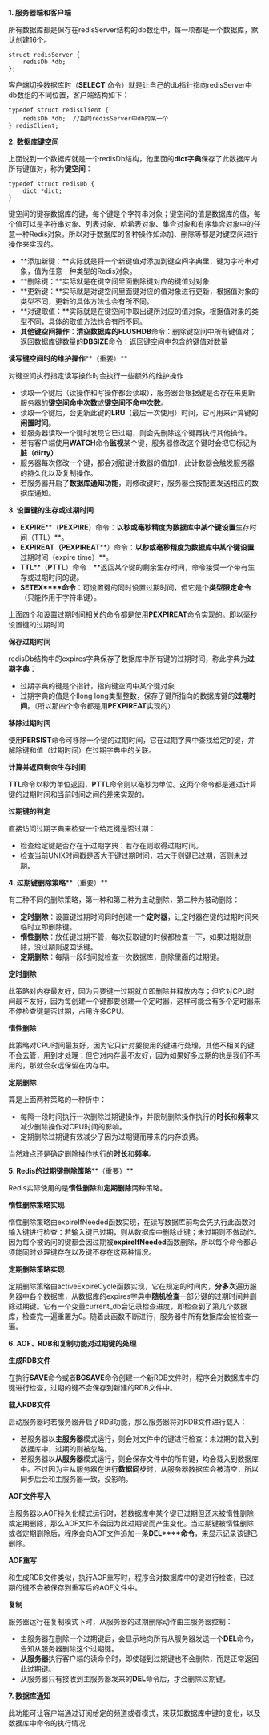 **1. 服务器端和客户端**

所有数据库都是保存在redisServer结构的db数组中，每一项都是一个数据库，默认创建16个。

```
struct redisServer {
    redisDb *db;
};
```

客户端切换数据库时（**SELECT** 命令）就是让自己的db指针指向redisServer中db数组的不同位置，客户端结构如下：

```
typedef struct redisClient {
    redisDb *db;  //指向redisServer中db的某一个
} redisClient;
```

**2. 数据库键空间**

上面说到一个数据库就是一个redisDb结构，他里面的**dict字典**保存了此数据库内所有键值对，称为**键空间**：

```
typedef struct redisDb {
    dict *dict;
}
```

键空间的键存数据库的键，每个键是个字符串对象；键空间的值是数据库的值，每个值可以是字符串对象、列表对象、哈希表对象、集合对象和有序集合对象中的任意一种Redis对象。所以对于数据库的各种操作如添加、删除等都是对键空间进行操作来实现的。

- **添加新键：**实际就是将一个新键值对添加到键空间字典里，键为字符串对象，值为任意一种类型的Redis对象。
- **删除键：**实际就是在键空间里面删除键对应的键值对对象
- **更新键：**实际就是对键空间里面键对应的值对象进行更新，根据值对象的类型不同，更新的具体方法也会有所不同。
- **对键取值：**实际就是在键空间中取出键所对应的值对象，根据值对象的类型不同，具体的取值方法也会有所不同。
- **其他键空间操作：**清空数据库的**FLUSHDB**命令：删除键空间中所有键值对；返回数据库键数量的**DBSIZE**命令：返回键空间中包含的键值对数量

**读写键空间时的维护操作****（重要）**

对键空间执行指定读写操作时会执行一些额外的维护操作：

- 读取一个键后（读操作和写操作都会读取），服务器会根据键是否存在来更新服务器的**键空间命中次数**或**键空间不命中次数**。
- 读取一个键后，会更新此键的**LRU**（最后一次使用）时间，它可用来计算键的**闲置时间**。
- 若服务器读取一个键时发现它已过期，则会先删除这个键再执行其他操作。
- 若有客户端使用**WATCH**命令**监视**某个键，服务器修改这个键时会把它标记为**脏（dirty）**
- 服务器每次修改一个键，都会对脏键计数器的值加1，此计数器会触发服务器的持久化以及复制操作。
- 若服务器开启了**数据库通知功能**，则修改键时，服务器会按配置发送相应的数据库通知。

**3. 设置键的生存或过期时间**

- **EXPIRE****（****PEXPIRE****）命令：**以秒或毫秒精度为数据库中某个键设置**生存时间（TTL）**。
- **EXPIRE****AT****（****PEXPIRE****AT****）命令：**以秒或毫秒精度为数据库中某个键设置**过期时间（expire time）**。
- **TTL****（****PTTL****）命令：**返回某个键的剩余生存时间，命令接受一个带有生存或过期时间的键。
- **SETEX****命令**：可设置键的同时设置过期时间，但它是个**类型限定命令**（只能作用于字符串键）。

上面四个和设置过期时间相关的命令都是使用**PEXPIREAT**命令实现的。即以毫秒设置键的过期时间

**保存过期时间**

redisDb结构中的expires字典保存了数据库中所有键的过期时间，称此字典为**过期字典**：

- 过期字典的键是个指针，指向键空间中某个键对象
- 过期字典的值是个llong long类型整数，保存了键所指向的数据库键的**过期时间**。（所以那四个命令都是用**PEXPIREAT**实现的）

**移除过期时间**

使用**PERSIST**命令可移除一个键的过期时间，它在过期字典中查找给定的键，并解除键和值（过期时间）在过期字典中的关联。

**计算并返回剩余生存时间**

**TTL**命令以秒为单位返回，**PTTL**命令则以毫秒为单位。这两个命令都是通过计算键的过期时间和当前时间之间的差来实现的。

**过期键的判定**

直接访问过期字典来检查一个给定键是否过期：

- 检查给定键是否存在于过期字典：若存在则取得过期时间。
- 检查当前UNIX时间戳是否大于键过期时间，若大于则键已过期，否则未过期。

**4. 过期键删除策略****（重要）**

有三种不同的删除策略，第一种和第三种为主动删除，第二种为被动删除：

- **定时删除**：设置键过期时间同时创建一个**定时器**，让定时器在键的过期时间来临时立即删除键。
- **惰性删除**：放任键过期不管，每次获取键的时候都检查一下，如果过期就删除，没过期则返回该键。
- **定期删除**：每隔一段时间就检查一次数据库，删除里面的过期键。

**定时删除**

此策略对内存最友好，因为只要键一过期就立即删除并释放内存；但它对CPU时间最不友好，因为每创建一个键都要创建一个定时器，这样可能会有多个定时器来不停检查键是否过期，占用许多CPU。

**惰性删除**

此策略对CPU时间最友好，因为它只针对要使用的键进行处理，其他不相关的键不会去管，用到才处理；但它对内存最不友好，因为如果好多过期的也是我们不再用的，那就会永远保留在内存中。

**定期删除**

算是上面两种策略的一种折中：

- 每隔一段时间执行一次删除过期键操作，并限制删除操作执行的**时长**和**频率**来减少删除操作对CPU时间的影响。
- 定期删除过期键有效减少了因为过期键而带来的内存浪费。

当然难点还是确定删除操作执行的**时长**和**频率**。

**5. Redis的过期键删除策略****（重要）**

Redis实际使用的是**惰性删除**和**定期删除**两种策略。

**惰性删除策略实现**

惰性删除策略由expireIfNeeded函数实现，在读写数据库前均会先执行此函数对输入键进行检查：若输入键已过期，则从数据库中删除此键；未过期则不做动作。因为每个被访问的键都会因过期被**expireIfNeeded**函数删除，所以每个命令都必须能同时处理键存在以及键不存在这两种情况。

**定期删除策略实现**

定期删除策略由activeExpireCycle函数实现，它在规定的时间内，**分多次**遍历服务器中各个数据库，从数据库的expires字典中**随机检查**一部分键的过期时间并删除过期键。它有一个变量current_db会记录检查进度，即检查到了第几个数据库，检查完一遍重置为0。随着此函数不断进行，服务器中所有数据库会被检查一遍。

**6. AOF、RDB和复制功能对过期键的处理**

**生成RDB文件**

在执行**SAVE**命令或者**BGSAVE**命令创建一个新RDB文件时，程序会对数据库中的键进行检查，过期的键不会保存到新建的RDB文件中。

**载入RDB文件**

启动服务器时若服务器开启了RDB功能，那么服务器将对RDB文件进行载入：

- 若服务器以**主服务器**模式运行，则会对文件中的键进行检查：未过期的载入到数据库中，过期的则被忽略。
- 若服务器以**从服务器**模式运行，则会保存文件中的所有键，均会载入到数据库中。不过因为主从服务器在进行**数据同步**时，从服务器数据库会被清空，所以同步后会和主服务器一致，没影响。

**AOF文件写入**

当服务器以AOF持久化模式运行时，若数据库中某个键已过期但还未被惰性删除或定期删除，那么AOF文件不会因为此过期键而产生变化。当过期键被惰性删除或者定期删除后，程序会向AOF文件追加一条**DEL****命令**，来显示记录该键已删除。

**AOF重写**

和生成RDB文件类似，执行AOF重写时，程序会对数据库中的键进行检查，已过期的键不会被保存到重写后的AOF文件中。

**复制**

服务器运行在复制模式下时，从服务器的过期删除动作由主服务器控制：

- 主服务器在删除一个过期键后，会显示地向所有从服务器发送一个**DEL**命令，告知从服务器删除这个过期键。
- **从服务器**执行客户端的读命令时，即使碰到过期键也不会删除，而是正常返回此过期键。
- 从服务器只有接收到主服务器发来的**DEL**命令后，才会删除过期键。

**7. 数据库通知**

此功能可让客户端通过订阅给定的频道或者模式，来获知数据库中键的变化，以及数据库中命令的执行情况